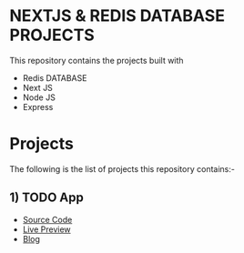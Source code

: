 # NEXTJS & REDIS DATABASE PROJECTS

This repository contains the projects built with
- Redis DATABASE
- Next JS
- Node JS
- Express

# Projects 

The following is the list of projects this repository contains:-
## 1) TODO App
- [Source Code](https://github.com/Muhammad-Bilal-7896/NextJS-RedisDatabaseProjects/tree/master/TodoAppNextJSRedis/todoappnextjsredis)
- [Live Preview](https://github.com/Muhammad-Bilal-7896/NextJS-RedisDatabaseProjects/tree/master/TodoAppNextJSRedis/todoappnextjsredis)
- [Blog](https://github.com/Muhammad-Bilal-7896/NextJS-RedisDatabaseProjects/tree/master/TodoAppNextJSRedis/todoappnextjsredis)

